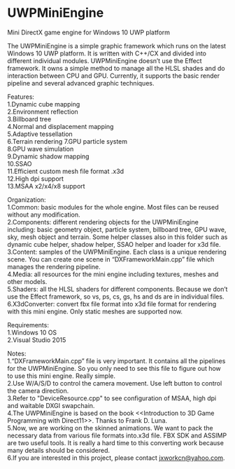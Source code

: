 # UWPMiniEngine
Mini DirectX game engine for Windows 10 UWP platform  

The UWPMiniEngine is a simple graphic framework which runs on the latest Windows 10 UWP platform. It is written with C++/CX and divided into different individual modules. UWPMiniEngine doesn’t use the Effect framework. It owns a simple method to manage all the HLSL shades and do interaction between CPU and GPU. Currently, it supports the basic render pipeline and several advanced graphic techniques.  

Features:  
1.Dynamic cube mapping  
2.Environment reflection  
3.Billboard tree  
4.Normal and displacement mapping  
5.Adaptive tessellation  
6.Terrain rendering
7.GPU particle system  
8.GPU wave simulation  
9.Dynamic shadow mapping  
10.SSAO  
11.Efficient custom mesh file format .x3d  
12.High dpi support  
13.MSAA x2/x4/x8 support   

Organization:  
1.Common: basic modules for the whole engine. Most files can be reused without any modification.   
2.Components: different rendering objects for the UWPMiniEngine including: basic geometry object, particle system, billboard 	tree, GPU wave, sky, mesh object and terrain. Some helper classes also in this folder such as dynamic cube 		helper, shadow helper, SSAO helper and loader for x3d file.  
3.Content: samples of the UWPMiniEngine. Each class is a unique rendering scene. You can create one scene in 			“DXFrameworkMain.cpp” file which manages the rendering pipeline.   
4.Media: all resources for the mini engine including textures, meshes and other models.  
5.Shaders: all the HLSL shaders for different components. Because we don’t use the Effect framework, so vs, ps, cs, gs, 	hs and ds are in individual files.  
6.X3dConverter: convert fbx file format into x3d file format for rendering with this mini engine. Only static meshes are 	supported now.  

Requirements:  
1.Windows 10 OS  
2.Visual Studio 2015  

Notes:  
1.“DXFrameworkMain.cpp” file is very important. It contains all the pipelines for the UWPMiniEngine. So you only need to see this file to figure out how to use this mini engine. Really simple.  
2.Use W/A/S/D to control the camera movement. Use left button to control the camera direction.  
3.Refer to "DeviceResource.cpp" to see configuration of MSAA, high dpi and waitable DXGI swapchain.  
4.The UWPMiniEngine is based on the book <<Introduction to 3D Game Programming with Direct11>>. Thanks to Frank D. Luna.  
5.Now, we are working on the skinned animations. We want to pack the necessary data from various file formats into.x3d file. FBX SDK and ASSIMP are two useful tools. It is really a hard time to this converting work because many details should be considered.   
6.If you are interested in this project, please contact jxworkcn@yahoo.com.
